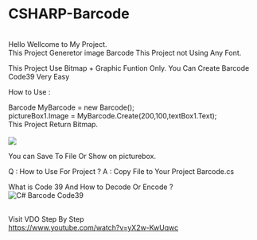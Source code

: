 # CSHARP-Barcode
<br>
Hello Wellcome to My Project.<br>
This Project Generetor image Barcode 
This Project not Using Any Font.

This Project Use Bitmap + Graphic Funtion Only.
You Can Create Barcode Code39 Very Easy<br>

How to Use :<br>

Barcode MyBarcode = new Barcode();<br>
pictureBox1.Image =   MyBarcode.Create(200,100,textBox1.Text);<br>
This Project Return Bitmap.<br><br>
<img class="C# Barcode Code39" src="http://dtgvfn.com/wp-content/uploads/2015/06/titel2.png">

You can Save To File Or Show on picturebox.<br>


Q : How to Use For Project ?
A : Copy File to Your Project Barcode.cs


What is Code 39 And How to Decode Or Encode ?<br>
<img alt="C# Barcode Code39" src="http://dtgvfn.com/wp-content/uploads/2015/06/sample1.png"><br><br>

Visit VDO Step By Step<br>
https://www.youtube.com/watch?v=yX2w-KwUqwc

